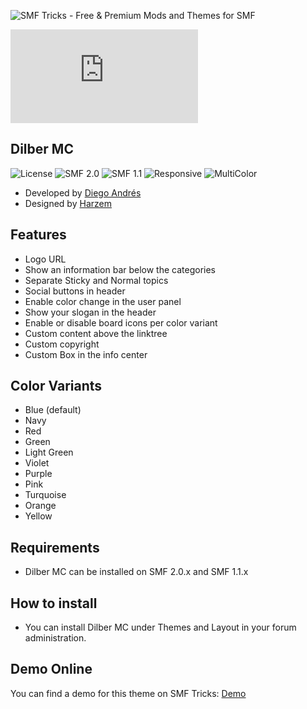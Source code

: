 ![SMF Tricks - Free & Premium Mods and Themes for SMF](https://smftricks.com/logos/logo.png)

![Theme Preview](https://custom.simplemachines.org/index.php?action=download;theme=80;attach=228047;image)
 
## Dilber MC
![License](https://img.shields.io/badge/License-MPL2.0-a05a3f?style=flat-square) ![SMF 2.0](https://img.shields.io/badge/SMF-2.0-996ee1?style=flat-square) ![SMF 1.1](https://img.shields.io/badge/SMF-1.1-88bcc2?style=flat-square) ![Responsive](https://img.shields.io/badge/Responsive-No-6e97e1?style=flat-square) ![MultiColor](https://img.shields.io/badge/MultiColor-Yes-94378f?style=flat-square)

* Developed by [Diego Andrés](https://github.com/DiegoAndresCortes)
* Designed by [Harzem](harzemdesign.com)

## Features
- Logo URL
- Show an information bar below the categories
- Separate Sticky and Normal topics
- Social buttons in header
- Enable color change in the user panel
- Show your slogan in the header
- Enable or disable board icons per color variant
- Custom content above the linktree
- Custom copyright
- Custom Box in the info center

## Color Variants
- Blue (default)
- Navy
- Red
- Green
- Light Green
- Violet
- Purple
- Pink
- Turquoise
- Orange
- Yellow

## Requirements
* Dilber MC can be installed on SMF 2.0.x and SMF 1.1.x

## How to install
* You can install Dilber MC under Themes and Layout in your forum administration.

## Demo Online
You can find a demo for this theme on SMF Tricks: [Demo](https://demo.smftricks.com/index.php?theme=48)